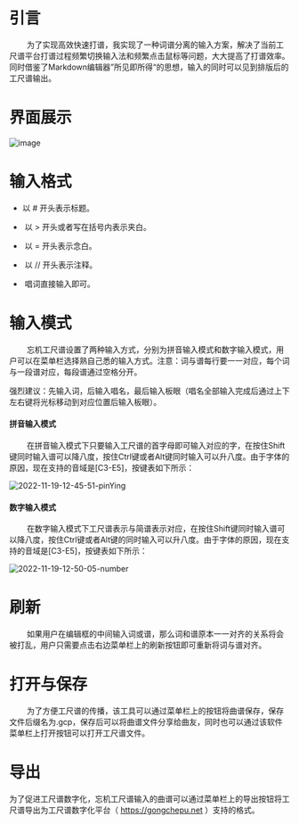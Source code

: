 # 引言

        为了实现高效快速打谱，我实现了一种词谱分离的输入方案，解决了当前工尺谱平台打谱过程频繁切换输入法和频繁点击鼠标等问题，大大提高了打谱效率。同时借鉴了Markdown编辑器”所见即所得“的思想，输入的同时可以见到排版后的工尺谱输出。
        
# 界面展示
![image](https://user-images.githubusercontent.com/44090880/224347214-a197538c-e4b2-405a-9b6a-e377aed66fca.png)

# 输入格式

- 以 # 开头表示标题。
  
-  以 > 开头或者写在括号内表示夹白。
  
-  以 = 开头表示念白。
  
-  以 // 开头表示注释。
  
-  唱词直接输入即可。
  

# 输入模式

        忘机工尺谱设置了两种输入方式，分别为拼音输入模式和数字输入模式，用户可以在菜单栏选择熟自己悉的输入方式。注意：词与谱每行要一一对应，每个词与一段谱对应，每段谱通过空格分开。

强烈建议：先输入词，后输入唱名，最后输入板眼（唱名全部输入完成后通过上下左右键将光标移动到对应位置后输入板眼）。

#### 拼音输入模式

        在拼音输入模式下只要输入工尺谱的首字母即可输入对应的字，在按住Shift键同时输入谱可以降八度，按住Ctrl键或者Alt键同时输入可以升八度。由于字体的原因，现在支持的音域是[C3-E5]，按键表如下所示：

![2022-11-19-12-45-51-pinYing](https://user-images.githubusercontent.com/44090880/202835235-077e8705-8b28-4f59-a10a-6dfb46fd3ed8.png)


#### 数字输入模式

        在数字输入模式下工尺谱表示与简谱表示对应，在按住Shift键同时输入谱可以降八度，按住Ctrl键或者Alt键的同时输入可以升八度。由于字体的原因，现在支持的音域是[C3-E5]，按键表如下所示：

![2022-11-19-12-50-05-number](https://user-images.githubusercontent.com/44090880/202835241-b4ba9623-bd6d-40f2-a3f5-184a258c129e.png)


# 刷新

        如果用户在编辑框的中间输入词或谱，那么词和谱原本一一对齐的关系将会被打乱，用户只需要点击右边菜单栏上的刷新按钮即可重新将词与谱对齐。

# 打开与保存

        为了方便工尺谱的传播，该工具可以通过菜单栏上的按钮将曲谱保存，保存文件后缀名为.gcp，保存后可以将曲谱文件分享给曲友，同时也可以通过该软件菜单栏上打开按钮可以打开工尺谱文件。

# 导出
为了促进工尺谱数字化，忘机工尺谱输入的曲谱可以通过菜单栏上的导出按钮将工尺谱导出为工尺谱数字化平台（ https://gongchepu.net ）支持的格式。
